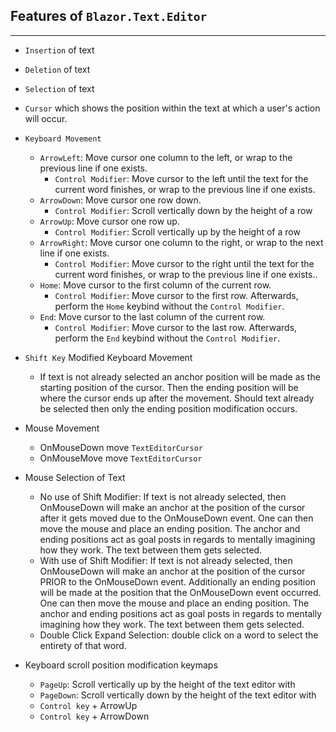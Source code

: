 ## Features of `Blazor.Text.Editor`
---

- `Insertion` of text
- `Deletion` of text
- `Selection` of text
- `Cursor` which shows the position within the text at which a user's action will occur.
- `Keyboard Movement`
    - `ArrowLeft`: Move cursor one column to the left, or wrap to the previous line if one exists.
        - `Control Modifier`: Move cursor to the left until the text for the current word finishes, or wrap to the previous line if one exists.
    - `ArrowDown`: Move cursor one row down.
        - `Control Modifier`: Scroll vertically down by the height of a row
    - `ArrowUp`: Move cursor one row up.
        - `Control Modifier`: Scroll vertically up by the height of a row
    - `ArrowRight`: Move cursor one column to the 
    right, or wrap to the next line if one exists.
        - `Control Modifier`:  Move cursor to the right until the text for the current word finishes, or wrap to the previous line if one exists..
    - `Home`: Move cursor to the first column of the current row.
        - `Control Modifier`: Move cursor to the first row. Afterwards, perform the `Home` keybind without the `Control Modifier`.
    - `End`: Move cursor to the last column of the current row.
        - `Control Modifier`: Move cursor to the last row. Afterwards, perform the `End` keybind without the `Control Modifier`.
- `Shift Key` Modified Keyboard Movement
    - If text is not already selected an anchor position will be made as the starting position of the cursor. Then the ending position will be where the cursor ends up after the movement. Should text already be selected then only the ending position modification occurs.
- Mouse Movement
    - OnMouseDown move `TextEditorCursor`
    - OnMouseMove move `TextEditorCursor`
- Mouse Selection of Text
    - No use of Shift Modifier: If text is not already selected, then OnMouseDown will make an anchor at the position of the cursor after it gets moved due to the OnMouseDown event. One can then move the mouse and place an ending position. The anchor and ending positions act as goal posts in regards to mentally imagining how they work. The text between them gets selected.
    - With use of Shift Modifier: If text is not already selected, then OnMouseDown will make an anchor at the position of the cursor PRIOR to the OnMouseDown event. Additionally an ending position will be made at the position that the OnMouseDown event occurred. One can then move the mouse and place an ending position. The anchor and ending positions act as goal posts in regards to mentally imagining how they work. The text between them gets selected.
    - Double Click Expand Selection: double click on a word to select the entirety of that word.

- Keyboard scroll position modification keymaps
    - `PageUp`: Scroll vertically up by the height of the text editor with 
    - `PageDown`: Scroll vertically down by the height of the text editor with 
    - `Control key` + ArrowUp
    - `Control key` + ArrowDown
